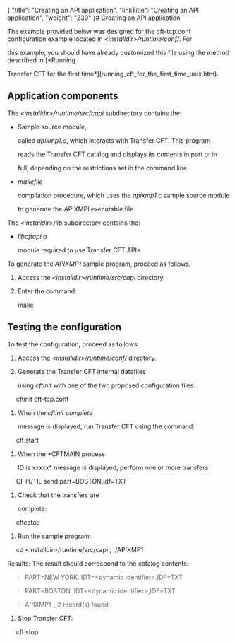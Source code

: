{
    "title": "Creating an API application",
    "linkTitle": "Creating an API application",
    "weight": "230"
}# <span id="Creating_an_API_application"></span>Creating an API application

The example provided below was designed for the cft-tcp.conf configuration example located in *&lt;installdir>/runtime/conf/*. For
this example, you should have already customized this file using the method described in [*Running
Transfer CFT for the first time*](running_cft_for_the_first_time_unix.htm).

## Application components

The *&lt;installdir>/runtime/src/capi* subdirectory contains the:

-   Sample source module,
    called *apixmp1.c*, which interacts with Transfer CFT. This program
    reads the Transfer CFT catalog and displays its contents in part or in
    full, depending on the restrictions set in the command line
-   *makefile*
    compilation procedure, which uses the *apixmp1.c* sample source module
    to generate the APIXMPI executable file

The *&lt;installdir>/lib* subdirectory contains the:

-   *libcftapi.a*
    module required to use Transfer CFT APIs

To generate the *APIXMP1* sample program, proceed as follows.

1.  Access the *&lt;installdir>/runtime/src/capi* directory.
2.  Enter the command:  
    make

## Testing the configuration

To test the configuration, proceed as follows:

1.  Access the *&lt;installdir>/runtime/conf/* directory.
2.  Generate the Transfer CFT internal datafiles
    using *cftinit* with one of the two proposed configuration files:

     cftinit cft-tcp.conf

1.  When the *cftinit complete*
    message is displayed, run Transfer CFT using the command:

     cft start

1.  When the *CFTMAIN process
    ID is xxxxx* message is displayed, perform one or more transfers:

     CFTUTIL send part=BOSTON,idf=TXT

1.  Check that the transfers are
    complete:

     cftcatab

1.  Run the sample program:

     cd &lt;installdir>/runtime/src/capi ; ./APIXMP1

Results: The result should correspond to the catalog contents:

> PART=NEW YORK, IDT=&lt;dynamic identifier>,IDF=TXT  
> PART=BOSTON ,IDT=&lt;dynamic identifier>,IDF=TXT  
> APIXMP1 \_ 2 record(s) found

1.  Stop Transfer CFT:

     cft stop
